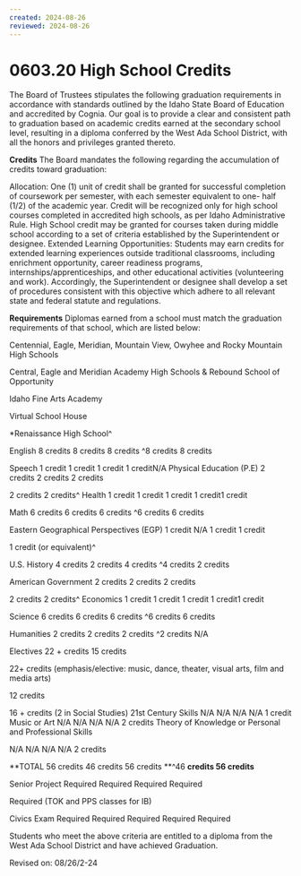 ```yaml
---
created: 2024-08-26
reviewed: 2024-08-26
---
```


# 0603.20 High School Credits

The Board of Trustees stipulates the following graduation requirements in accordance with standards outlined by the Idaho State Board of Education
and accredited by Cognia. Our goal is to provide a clear and consistent path to graduation based on academic credits earned at the secondary school
level, resulting in a diploma conferred by the West Ada School District, with all the honors and privileges granted thereto.

**Credits**
The Board mandates the following regarding the accumulation of credits toward graduation:


Allocation: One (1) unit of credit shall be granted for successful completion of coursework per semester, with each semester equivalent to one-
half (1/2) of the academic year. Credit will be recognized only for high school courses completed in accredited high schools, as per Idaho
Administrative Rule. High School credit may be granted for courses taken during middle school according to a set of criteria established by the
Superintendent or designee.
Extended Learning Opportunities: Students may earn credits for extended learning experiences outside traditional classrooms, including
enrichment opportunity, career readiness programs, internships/apprenticeships, and other educational activities (volunteering and work).
Accordingly, the Superintendent or designee shall develop a set of procedures consistent with this objective which adhere to all relevant state
and federal statute and regulations.

**Requirements**
Diplomas earned from a school must match the graduation requirements of that school, which are listed below:


Centennial, Eagle, Meridian,
Mountain View, Owyhee and
Rocky Mountain High Schools


Central, Eagle and Meridian
Academy High Schools &
Rebound School of Opportunity


Idaho Fine Arts Academy


Virtual
School
House


*Renaissance
High School^

English 8 credits 8 credits 8 credits ^8 credits 8 credits

Speech 1 credit 1 credit 1 credit 1 creditN/A
Physical Education
(P.E) 2 credits 2 credits 2 credits

 2
credits 2 credits^
Health 1 credit 1 credit 1 credit 1 credit1 credit

Math 6 credits 6 credits 6 credits ^6 credits 6 credits

Eastern Geographical
Perspectives (EGP) 1 credit N/A 1 credit 1 credit


1 credit (or
equivalent)^

U.S. History 4 credits 2 credits 4 credits ^4 credits 2 credits

American
Government 2 credits 2 credits 2 credits

 2
credits 2 credits^
Economics 1 credit 1 credit 1 credit 1 credit1 credit

Science 6 credits 6 credits 6 credits ^6 credits 6 credits

Humanities 2 credits 2 credits 2 credits ^2 credits N/A

Electives 22 + credits 15 credits


22+ credits (emphasis/elective:
music, dance, theater, visual arts,
film and media arts)


 12
credits

 16 + credits (2
in Social
Studies)
21st Century Skills N/A N/A N/A N/A 1 credit
Music or Art N/A N/A N/A N/A 2 credits
Theory of Knowledge
or Personal and
Professional Skills


N/A N/A N/A N/A 2 credits

**TOTAL 56 credits 46 credits 56 credits **^46 **credits 56 credits**

Senior Project Required Required Required Required


Required (TOK
and PPS
classes for IB)

Civics Exam Required Required Required Required Required

Students who meet the above criteria are entitled to a diploma from the West Ada School District and have achieved Graduation.

Revised on: 08/26/2-24


